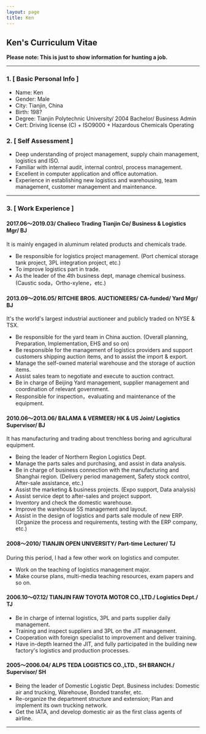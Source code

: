 ```yaml
---
layout: page
title: Ken
---
```


## Ken's Curriculum Vitae

**Please note: This is just to show information for hunting a job.**

---

### 1. [ Basic Personal Info ]

- Name: Ken
- Gender: Male
- City: Tianjin, China
- Birth: 198?
- Degree: Tianjin Polytechnic University/ 2004 Bachelor/ Business Admin
- Cert: Driving license (C) + ISO9000 + Hazardous Chemicals Operating

### 2. [ Self Assessment ]

- Deep understanding of project management, supply chain management, logistics and ISO.
- Familiar with internal audit, internal control, process management.
- Excellent in computer application and office automation.
- Experience in establishing new logistics and warehousing, team management, customer management and maintenance.

---

### 3. [ Work Experience ]

#### **2017.06～2019.03/ Chalieco Trading Tianjin Co/ Business & Logistics Mgr/ BJ**

It is mainly engaged in aluminum related products and chemicals trade.

- Be responsible for logistics project management. (Port chemical storage tank project, 3PL integration project, etc.)
- To improve logistics part in trade.
- As the leader of the 4th business dept, manage chemical business. (Caustic soda，Ortho-xylene，etc.)

#### **2013.09～2016.05/ RITCHIE BROS. AUCTIONEERS/ CA-funded/ Yard Mgr/ BJ**

It's the world's largest industrial auctioneer and publicly traded on NYSE & TSX.

- Be responsible for the yard team in China auction. (Overall planning, Preparation, Implementation, EHS and so on)
- Be responsible for the management of logistics providers and support customers shipping auction items, and to assist the import & export.
- Manage the self-owned material warehouse and the storage of auction items.
- Assist sales team to negotiate and execute to auction contract.
- Be in charge of Beijing Yard management, supplier management and coordination of relevant government.
- Responsible for inspection，evaluating and maintenance of the equipment.

#### **2010.06～2013.06/ BALAMA & VERMEER/ HK & US Joint/ Logistics Supervisor/ BJ**

It has manufacturing and trading about trenchless boring and agricultural equipment.

- Being the leader of Northern Region Logistics Dept.
- Manage the parts sales and purchasing, and assist in data analysis.
- Be in charge of business connection with the manufacturing and Shanghai region. (Delivery period management, Safety stock control, After-sale assistance, etc.)
- Assist the marketing & business projects. (Expo support, Data analysis)
- Assist service dept to after-sales and project support.
- Inventory and check the domestic warehouse.
- Improve the warehouse 5S management and layout.
- Assist in the design of logistics and parts sale module of new ERP. (Organize the process and requirements, testing with the ERP company, etc.)

#### **2008～2010/ TIANJIN OPEN UNIVERSITY/ Part-time Lecturer/ TJ**

During this period, I had a few other work on logistics and computer.

- Work on the teaching of logistics management major.
- Make course plans, multi-media teaching resources, exam papers and so on.

#### **2006.10～07.12/ TIANJIN FAW TOYOTA MOTOR CO.,LTD./ Logistics Dept./ TJ**

- Be in charge of internal logistics, 3PL and parts supplier daily management.
- Training and inspect suppliers and 3PL on the JIT management.
- Cooperation with foreign specialist to improvement and deliver training.
- Have in-depth learned the JIT, and fully participated in the building new factory's logistics and production processes.

#### **2005～2006.04/ ALPS TEDA LOGISTICS CO.,LTD., SH BRANCH./ Supervisor/ SH**

- Being the leader of Domestic Logistic Dept. Business includes: Domestic air and trucking, Warehouse, Bonded transfer, etc.
- Re-organize the department structure and extension; Plan and implement its own trucking network.
- Get the IATA, and develop domestic air as the first class agents of airline.

---
